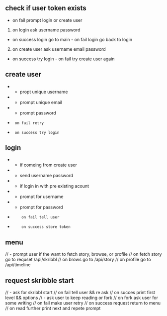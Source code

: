 
## check if user token exists 
* on fail prompt login or create user
 1. on login ask username password
   - on success login go to main
    - on fail login go back to login
 2. on create user ask username email password
   - on success try login
    - on fail try create user again

## create user
* - propt unique username
* - prompt unique email
* - prompt password
 * 		on fail retry
 *		on success try login

## login 
* - if comeing from create user
 * - send username password
* - if login in with pre existing acount
 * - prompt for username 
 * - prompt for password
  * 		on fail tell user 
  * 		on success store token

## menu
// - prompt user if the want to fetch story, browse, or profile
// 		on fetch story go to requset /api/skribbl
// 		on brows go to /api/story
// 		on profile go to /api/timeline

## request skribble start
// - ask for skribbl start
// 		on fail tell user && re ask
// 		on succes print first level && options
// - ask user to keep reading or fork
// 		on fork ask user for some writing
// 				on fail make user retry
// 				on success request return to menu
// 		on read further print next and repete prompt
